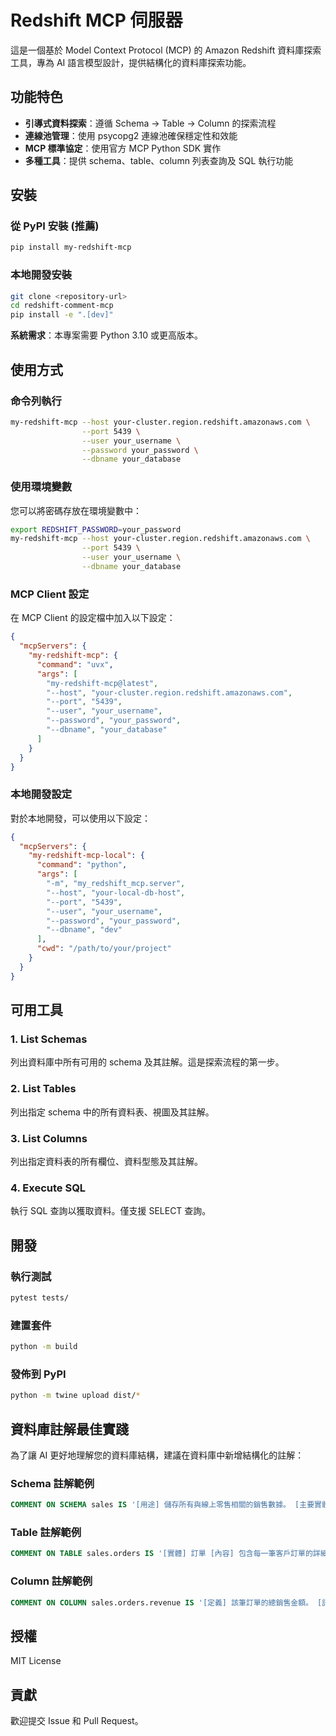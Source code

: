 # Redshift MCP 伺服器

這是一個基於 Model Context Protocol (MCP) 的 Amazon Redshift 資料庫探索工具，專為 AI 語言模型設計，提供結構化的資料庫探索功能。

## 功能特色

- **引導式資料探索**：遵循 Schema → Table → Column 的探索流程
- **連線池管理**：使用 psycopg2 連線池確保穩定性和效能
- **MCP 標準協定**：使用官方 MCP Python SDK 實作
- **多種工具**：提供 schema、table、column 列表查詢及 SQL 執行功能

## 安裝

### 從 PyPI 安裝 (推薦)

```bash
pip install my-redshift-mcp
```

### 本地開發安裝

```bash
git clone <repository-url>
cd redshift-comment-mcp
pip install -e ".[dev]"
```

**系統需求**：本專案需要 Python 3.10 或更高版本。

## 使用方式

### 命令列執行

```bash
my-redshift-mcp --host your-cluster.region.redshift.amazonaws.com \
                --port 5439 \
                --user your_username \
                --password your_password \
                --dbname your_database
```

### 使用環境變數

您可以將密碼存放在環境變數中：

```bash
export REDSHIFT_PASSWORD=your_password
my-redshift-mcp --host your-cluster.region.redshift.amazonaws.com \
                --port 5439 \
                --user your_username \
                --dbname your_database
```

### MCP Client 設定

在 MCP Client 的設定檔中加入以下設定：

```json
{
  "mcpServers": {
    "my-redshift-mcp": {
      "command": "uvx",
      "args": [
        "my-redshift-mcp@latest",
        "--host", "your-cluster.region.redshift.amazonaws.com",
        "--port", "5439",
        "--user", "your_username",
        "--password", "your_password",
        "--dbname", "your_database"
      ]
    }
  }
}
```

### 本地開發設定

對於本地開發，可以使用以下設定：

```json
{
  "mcpServers": {
    "my-redshift-mcp-local": {
      "command": "python",
      "args": [
        "-m", "my_redshift_mcp.server",
        "--host", "your-local-db-host",
        "--port", "5439",
        "--user", "your_username",
        "--password", "your_password",
        "--dbname", "dev"
      ],
      "cwd": "/path/to/your/project"
    }
  }
}
```

## 可用工具

### 1. List Schemas
列出資料庫中所有可用的 schema 及其註解。這是探索流程的第一步。

### 2. List Tables
列出指定 schema 中的所有資料表、視圖及其註解。

### 3. List Columns
列出指定資料表的所有欄位、資料型態及其註解。

### 4. Execute SQL
執行 SQL 查詢以獲取資料。僅支援 SELECT 查詢。

## 開發

### 執行測試

```bash
pytest tests/
```

### 建置套件

```bash
python -m build
```

### 發佈到 PyPI

```bash
python -m twine upload dist/*
```

## 資料庫註解最佳實踐

為了讓 AI 更好地理解您的資料庫結構，建議在資料庫中新增結構化的註解：

### Schema 註解範例
```sql
COMMENT ON SCHEMA sales IS '[用途] 儲存所有與線上零售相關的銷售數據。 [主要實體] 訂單, 客戶, 產品';
```

### Table 註解範例
```sql
COMMENT ON TABLE sales.orders IS '[實體] 訂單 [內容] 包含每一筆客戶訂單的詳細記錄。 [PK] order_id [FK] customer_id -> customers.customer_id';
```

### Column 註解範例
```sql
COMMENT ON COLUMN sales.orders.revenue IS '[定義] 該筆訂單的總銷售金額。 [語意類型] Metric [單位] 新台幣 [計算方式] 未稅商品總價 + 稅金 - 折扣。';
```

## 授權

MIT License

## 貢獻

歡迎提交 Issue 和 Pull Request。